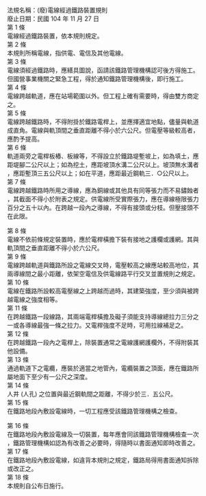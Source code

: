 法規名稱：(廢)電線經過鐵路裝置規則  
廢止日期：民國 104 年 11 月 27 日  
第 1 條  
電線經過鐵路裝置，依本規則規定。  
第 2 條  
本規則所稱電線，指供電、電信及其他電線。  
第 3 條  
電線須經過鐵路時，應繕具圖說，函請該鐵路管理機構認可後方得施工。  
但國營事業機關之緊急工程，得於通知鐵路管理機構後，即行施工。  
第 4 條  
電線跨越軌道，應在站場範圍以外。但工程上確有需要時，得由雙方商定  
之。  
第 5 條  
電線跨越鐵路時，不得附掛於鐵路電桿上，並應擇適宜地點，儘量與軌道  
成直角。電線與軌頂間之垂直距離不得小於六公尺。但電壓等級較高者，  
應酌予提高。  
第 6 條  
軌道兩旁之電桿板樁、板線等，不得設立於鐵路堤塹坡上，如為填土，應  
距堤腳二公尺以上；如為挖土，應距坡頂水溝二公尺以上。坡頂無水溝者  
，應距塹頂三五公尺以上；如在平道，應距最近鋼軌三．○公尺以上。  
第 7 條  
電線跨越鐵路時所用之導線，應為銅線或其他具有同等張力而不易鏽蝕者  
，其截面不得小於附表之規定。供電線所受實際張力，應在導線極限張力  
百分之五十以內。在跨越一段內之導線，不得有接頭或分枝。但壓接頭不  
在此限。  


第 8 條  
電線不依前條規定裝置時，應於電桿橫擔下裝有接地之護欄或護網。其與  
軌頂間之垂直距離不得小於六公尺。  
第 9 條  
電線跨越軌道與鐵路所設之電線交叉時，電壓較高之線應站較高地位，其  
兩導線間之最小距離，依架空電信及供電線路平行交叉並置規則之規定。  
第 10 條  
電線在鐵路所設較高電壓線之上跨越而過時，其建築強度，至少須與被跨  
越電線之強度相等。  
第 11 條  
在跨越鐵路一段線路，其兩端電桿橫擔及礙子須能支持導線總拉力三分之  
一或各導線最強一條之拉力。又電桿強度不足時，可用拉線補足之。  
第 12 條  
在跨越鐵路一段內之電桿上，除裝置通常之電線護網護欄外，不得附裝其  
他設備。  
第 13 條  
通過軌道下之電纜，應裝於適當之地管內，電纜裝置之頂面，應在鐵路所  
屬地面下至少有一公尺之深度。  
第 14 條  
人井 (人孔) 之位置與最近鋼軌間之距離，不得少於三．五公尺。  
第 15 條  
在鐵路地段內敷設電線時，一切工程應受該鐵路管理機構之檢查。  


第 16 條  
在鐵路地段內敷設電線及一切裝置，每年應會同該鐵路管理機構檢查一次  
，鐵路管理機構如認為有改善之必要時，得隨時以書面通知即時改善之。  
第 17 條  
在鐵路地段內敷設電線，如違背本規則之規定，鐵路局得用書面通知拆除  
或改正之。  
第 18 條  
本規則自公布日施行。  


